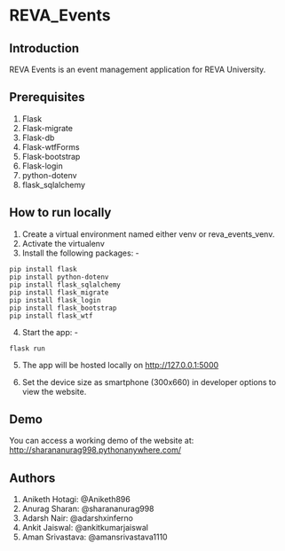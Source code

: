 # REVA_Events

## Introduction

REVA Events is an event management application for REVA University. 

## Prerequisites

1. Flask
2. Flask-migrate
3. Flask-db
4. Flask-wtfForms
5. Flask-bootstrap
6. Flask-login
7. python-dotenv
8. flask_sqlalchemy

## How to run locally

1. Create a virtual environment named either venv or reva_events_venv. 
2. Activate the virtualenv
3. Install the following packages: -

``` 
pip install flask 
pip install python-dotenv
pip install flask_sqlalchemy
pip install flask_migrate
pip install flask_login
pip install flask_bootstrap
pip install flask_wtf
```

4. Start the app: -
```
flask run
```
5. The app will be hosted locally on http://127.0.0.1:5000

6. Set the device size as smartphone (300x660) in developer options to view the website.  

## Demo

You can access a working demo of the website at: http://sharananurag998.pythonanywhere.com/

## Authors

1. Aniketh Hotagi: @Aniketh896
2. Anurag Sharan: @sharananurag998
3. Adarsh Nair: @adarshxinferno
4. Ankit Jaiswal: @ankitkumarjaiswal
5. Aman Srivastava: @amansrivastava1110

